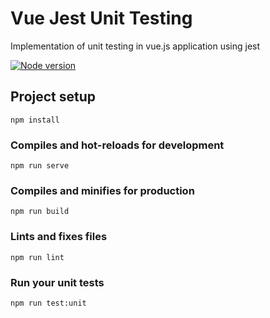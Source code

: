 # Vue Jest Unit Testing
Implementation of unit testing in vue.js application using jest

[![Node version](https://img.shields.io/node/v/[NPM-MODULE-NAME].svg?style=flat)](http://nodejs.org/download/)

## Project setup
```
npm install
```

### Compiles and hot-reloads for development
```
npm run serve
```

### Compiles and minifies for production
```
npm run build
```

### Lints and fixes files
```
npm run lint
```

### Run your unit tests
```
npm run test:unit
```
